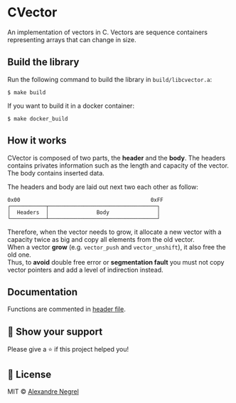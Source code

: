 # CVector

An implementation of vectors in C.
Vectors are sequence containers representing arrays that can change in size.

## Build the library

Run the following command to build the library in `build/libcvector.a`:

```shell
$ make build
```

If you want to build it in a docker container:
```shell
$ make docker_build
```

## How it works

CVector is composed of two parts, the **header** and the **body**. The headers contains privates information
such as the length and capacity of the vector. The body contains inserted data.

The headers and body are laid out next two each other as follow:

```
0x00                                         0xFF
┌───────────┬──────────────────────────────────┐
│  Headers  │               Body               │
└───────────┴──────────────────────────────────┘
```

Therefore, when the vector needs to grow, it allocate a new vector with a capacity twice as big and copy all elements from the old vector.  
When a vector **grow** (e.g. `vector_push` and `vector_unshift`), it also free the old one.  
Thus, to **avoid** double free error or **segmentation fault** you must not
copy vector pointers and add a level of indirection instead.

## Documentation

Functions are commented in [header file](./inc/vector.h).
## :stars: Show your support

Please give a :star: if this project helped you!

## :scroll: License

MIT © [Alexandre Negrel](https://www.negrel.dev/)